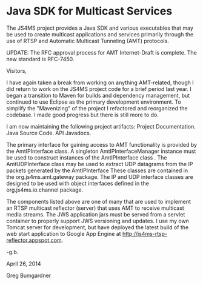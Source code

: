 # Java SDK for Multicast Services

The JS4MS project provides a Java SDK and various executables that may be used to create multicast applications and services primarily through the use of RTSP and Automatic Multicast Tunneling (AMT) protocols.

UPDATE: The RFC approval process for AMT Internet-Draft is complete. The new standard is RFC-7450.

Visitors,

I have again taken a break from working on anything AMT-related, though I did return to work on the JS4MS project code for a brief period last year. I began a transition to Maven for builds and dependency management, but continued to use Eclipse as the primary development environment. To simplify the "Mavenizing" of the project I refactored and reorganized the codebase. I made good progress but there is still more to do.

I am now maintaining the following project artifacts:
Project Documentation.
Java Source Code.
API Javadocs.

The primary interface for gaining access to AMT functionality is provided by the AmtIPInterface class. A singleton AmtIPInterfaceManager instance must be used to construct instances of the AmtIPInterface class . The AmtUDPInterface class may be used to extract UDP datagrams from the IP packets generated by the AmtIPInterface These classes are contained in the org.js4ms.amt.gateway package. The IP and UDP interface classes are designed to be used with object interfaces defined in the org.js4ms.io.channel package.

The components listed above are one of many that are used to implement an RTSP multicast reflector (server) that uses AMT to receive multicast media streams. The JWS application jars must be served from a servlet container to properly support JWS versioning and updates. I use my own Tomcat server for development, but have deployed the latest build of the web start application to Google App Engine at http://js4ms-rtsp-reflector.appspot.com.

-g.b.

April 26, 2014

Greg Bumgardner
